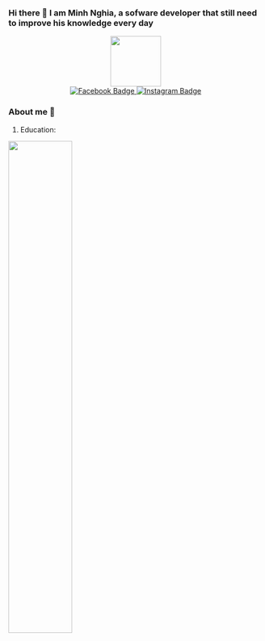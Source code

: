 ### Hi there 👋 I am Minh Nghia, a sofware developer that still need to improve his knowledge every day

<div id="header" align="center">
  <img src="https://media.giphy.com/media/M9gbBd9nbDrOTu1Mqx/giphy.gif" width="100"/>
</div>

<div id="badges" align="center">
  <a href="https://www.facebook.com/keep.the.blue.flag.flying.highhh" target="_blank">
    <img src="https://img.shields.io/badge/Facebook-blue?style=for-the-badge&logo=facebook&logoColor=white" alt="Facebook Badge"/>
  </a>
  <a href="your-youtube-URL" target="_blank">
    <img src="https://img.shields.io/badge/Instagram-red?style=for-the-badge&logo=instagram&logoColor=white" alt="Instagram Badge"/>
  </a>
<!--   <a href="your-twitter-URL">
    <img src="https://img.shields.io/badge/Twitter-blue?style=for-the-badge&logo=twitter&logoColor=white" alt="Twitter Badge"/>
  </a> -->
</div>

<div align="center">
  <img src="https://komarev.com/ghpvc/?username=xsczk&style=flat-square&color=blue" alt=""/>
</div>

### About me 🎉
1. Education: 
<div>
  <img src="https://www.google.com/url?sa=i&url=https%3A%2F%2Fvi.m.wikipedia.org%2Fwiki%2FT%25E1%25BA%25ADp_tin%3ALogo_Hust.png&psig=AOvVaw30InYjZ-AwXGYkdbDlg8mN&ust=1685435604495000&source=images&cd=vfe&ved=0CBEQjRxqFwoTCOj_1YWPmv8CFQAAAAAdAAAAABAE" width="50%"/>
</div>
